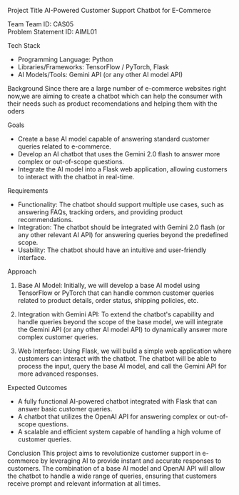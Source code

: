 

Project Title
AI-Powered Customer Support Chatbot for E-Commerce

Team
Team ID: CAS05  
Problem Statement ID: AIML01

Tech Stack
- Programming Language: Python
- Libraries/Frameworks: TensorFlow / PyTorch, Flask
- AI Models/Tools: Gemini API (or any other AI model API)

Background
Since there are a large number of e-commerce websites right now,we are aiming to create a chatbot which can help the consumer with their needs such as product recomendations and helping them with the oders

Goals
- Create a base AI model capable of answering standard customer queries related to e-commerce.
- Develop an AI chatbot that uses the Gemini 2.0 flash to answer more complex or out-of-scope questions.
- Integrate the AI model into a Flask web application, allowing customers to interact with the chatbot in real-time.

Requirements
- Functionality: The chatbot should support multiple use cases, such as answering FAQs, tracking orders, and providing product recommendations.
- Integration: The chatbot should be integrated with Gemini 2.0 flash (or any other relevant AI API) for answering queries beyond the predefined scope.
- Usability: The chatbot should have an intuitive and user-friendly interface.

Approach
1. Base AI Model: Initially, we will develop a base AI model using TensorFlow or PyTorch that can handle common customer queries related to product details, order status, shipping policies, etc.
   
2. Integration with Gemini API: To extend the chatbot's capability and handle queries beyond the scope of the base model, we will integrate the Gemini API (or any other AI model API) to dynamically answer more complex customer queries.

3. Web Interface: Using Flask, we will build a simple web application where customers can interact with the chatbot. The chatbot will be able to process the input, query the base AI model, and call the Gemini API for more advanced responses.

Expected Outcomes
- A fully functional AI-powered chatbot integrated with Flask that can answer basic customer queries.
- A chatbot that utilizes the OpenAI API for answering complex or out-of-scope questions.
- A scalable and efficient system capable of handling a high volume of customer queries.

Conclusion
This project aims to revolutionize customer support in e-commerce by leveraging AI to provide instant and accurate responses to customers. The combination of a base AI model and OpenAI API will allow the chatbot to handle a wide range of queries, ensuring that customers receive prompt and relevant information at all times.



